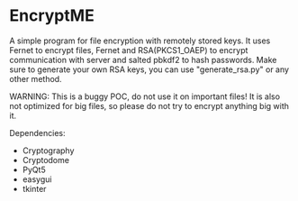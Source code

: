 # EncryptME
A simple program for file encryption with remotely stored keys. It uses Fernet to encrypt files, Fernet and RSA(PKCS1_OAEP) to encrypt communication with server and salted pbkdf2 to hash passwords. Make sure to generate your own RSA keys, you can use "generate_rsa.py" or any other method.

WARNING: This is a buggy POC, do not use it on important files! It is also not optimized for big files, so please do not try to encrypt anything big with it.

Dependencies:
- Cryptography
- Cryptodome
- PyQt5
- easygui
- tkinter
